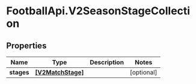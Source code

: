 # FootballApi.V2SeasonStageCollection

## Properties
Name | Type | Description | Notes
------------ | ------------- | ------------- | -------------
**stages** | [**[V2MatchStage]**](V2MatchStage.md) |  | [optional] 
